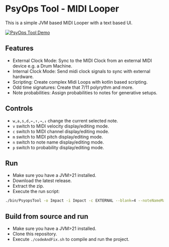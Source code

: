 # PsyOps Tool - MIDI Looper

This is a simple JVM based MIDI Looper with a text based UI.

[![PsyOps Tool Demo](https://img.youtube.com/vi/zetXwQflREE/0.jpg)](https://www.youtube.com/watch?v=zetXwQflREE)

## Features
- External Clock Mode: Sync to the MIDI Clock from an external MIDI device e.g. a Drum Machine.
- Internal Clock Mode: Send midi clock signals to sync with external hardware.
- Scripting: Create complex Midi Loops with kotlin based scripting.
- Odd time signatures: Create that 7/11 polyrythm and more.
- Note probabilities: Assign probabilities to notes for generative setups.

## Controls
- `w,a,s,d,←,↑,→,↓` change the current selected note.
- `v` switch to MIDI velocity display/editing mode.
- `c` switch to MIDI channel display/editing mode.
- `m` switch to MIDI pitch display/editing mode.
- `n` switch to note name display/editing mode.
- `p` switch to probability display/editing mode.

## Run
* Make sure you have a JVM>21 installed.
* Download the latest release.
* Extract the zip.
* Execute the run script:
```bash
./bin/PsyopsTool -o Impact -i Impact -c EXTERNAL --blank=4 --noteNameMask=DRUMBRUTE_IMPACT
```

## Build from source and run
- Make sure you have a JVM>21 installed.
- Clone this repository.
- Execute `./codeAndFix.sh` to compile and run the project.

